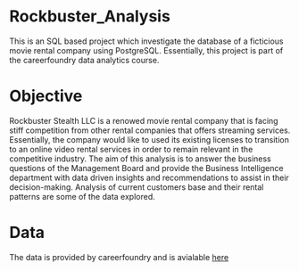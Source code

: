 # Rockbuster_Analysis
This is an SQL based project which investigate the database of a ficticious movie rental company using PostgreSQL. Essentially, this project is part of the careerfoundry data analytics course.
# Objective
Rockbuster Stealth LLC is a renowed movie rental company that is facing stiff competition from other rental companies that offers streaming services. Essentially, the company would like to used its existing licenses to transition to an online video rental services in order to remain relevant in the competitive industry. The aim of this analysis is to answer the business questions of the Management Board and provide the Business Intelligence department with data driven insights and recommendations to assist in their decision-making. Analysis of current customers base and their rental patterns are some of the data explored.
# Data
The data is provided by careerfoundry and is avialable [here](https://www.postgresqltutorial.com/wp-content/uploads/2019/05/dvdrental.zip)
